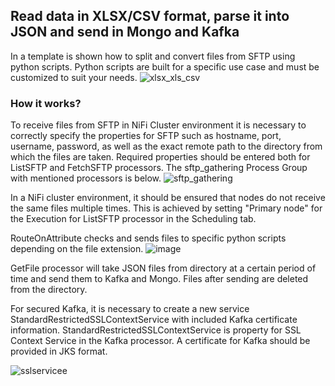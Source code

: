 ## Read data in XLSX/CSV format, parse it into JSON and send  in Mongo and Kafka
In a  template is shown how to split and convert files from SFTP using python scripts. Python scripts are built for a specific use case and must be customized to suit your needs.
![xlsx_xls_csv](https://user-images.githubusercontent.com/84182102/189154319-3125e39f-7f60-424b-914b-50510d4d115a.JPG)

### How it works?
To receive files from SFTP  in NiFi Cluster environment it is necessary to correctly specify the properties for SFTP such as hostname, port, username, password, as well as the exact remote path to the directory from which the files are taken. Required properties should be entered both for ListSFTP and FetchSFTP processors. The sftp_gathering Process Group with mentioned processors is below.
![sftp_gathering](https://user-images.githubusercontent.com/84182102/189154756-0f903cbb-e1a2-40f0-a62f-bb303863e813.JPG)


In a NiFi cluster environment, it should be ensured that nodes do not receive the same files multiple times. This is achieved by setting "Primary node" for the Execution for ListSFTP processor in the Scheduling tab. 

RouteOnAttribute checks and sends files to specific python scripts depending on the file extension.
![image](https://user-images.githubusercontent.com/84182102/189155159-420efd91-8831-4067-b8a1-8b8d45703b84.png)

GetFile processor will take JSON files from directory at a certain period of  time and send them to Kafka and Mongo. Files after sending are deleted from the directory.

For secured Kafka, it is necessary to create a new service StandardRestrictedSSLContextService with included Kafka certificate information. StandardRestrictedSSLContextService  is  property for SSL Context Service in the Kafka processor. A certificate for Kafka  should be provided in JKS format.

 ![sslservicee](https://user-images.githubusercontent.com/84182102/189156033-0ef17951-e04c-4f54-ad26-77a346810813.JPG)
